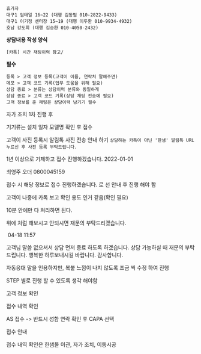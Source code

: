 ```
휴가자
대구1 엄태일 16~22 (대행 김동범 010-2822-9433)
대구1 이기정 센터장 15~19 (대행 이두환 010-9934-4932)
호남 강도희 (대행 김승환 010-4050-2432)
```

**상담내용 작성 양식**
```
[카톡] 시간 채팅이력 참고/
```

**필수**
```ad-tip
등록 > 고객 정보 등록(고객이 이름, 연락처 말해주면)
메모 > 고객 코드 기록(업무 도움을 위해 필요)
상담 종료 > 분류는 상담이력 분류와 동일하게
상담 종료 > 고객 코드 기록(상담 채팅 전송에 필요)
고객 정보를 준 채팅은 상담이력 남기기 필수
```

자가 조치 1차 진행 후

기기류는 설치 일자 모델명 확인 후 접수

고객이 사진 등록시 알림톡 사진 전송 안내 하기
`상담하는 카톡이 아닌 '한샘' 알림톡 URL 누르신 후 사진 등록 부탁드립니다.`


1년 이상으로 기제하고 접수 진행하겠습니다. 
2022-01-01




최영주 오더
0800045159


접수 시 해당 정보로 접수 진행하겠습니다. 로 선 안내 후 진행 해야 함

고객이 나중에 카톡 보고 확인 용도 인거 같음(확인 필요)


10분 안에만 다 처리하면 된다.


  
위에 처럼 해보시고 안되시면 재문의 부탁드리겠습니다.

 04-18 11:57

고객님 말씀 없으셔서 상담 먼저 종료 하도록 하겠습니다. 상담 가능하실 때 재문의 부탁 드립니다. 행복한 하루보내시길 바랍니다. 감사합니다.

자동응대 말을 인용하지만, 복붙 느낌이 나지 않도록 조금 씩 수정 하여 진행

STEP 별로 진행 할 수 있도록 생각 해야함

고객 정보 확인

접수 내역 확인

AS 접수 -> 반드시 성함 연락 확인 후 CAPA 선택

접수 안내

접수 내역 확인은
한샘몰 이관, 자가 조치, 이동시공

